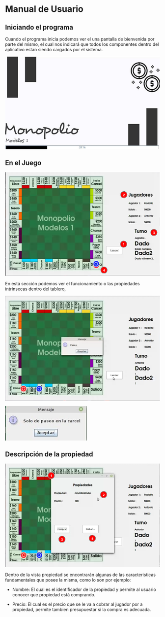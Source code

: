 # Manual de Usuario

## Iniciando el programa

Cuando el programa inicia podemos ver el una pantalla de bienvenida por parte del mismo, el cual nos indicará que todos los componentes dentro del aplicativo estan siendo cargados por el sistema.

![Splash Screen Image](https://raw.githubusercontent.com/Juferoga/modelos-i-final/main/docs/images/splash.jpg)

## En el Juego

![Tablero y partes](https://raw.githubusercontent.com/Juferoga/modelos-i-final/main/docs/images/tablero_1.png)

En está sección podemos ver el funcionamiento o las propiedades intrinsecas dentro del tablero, 

![Tablero y partes](https://raw.githubusercontent.com/Juferoga/modelos-i-final/main/docs/images/tablero_3.png)

![Tablero y partes](https://raw.githubusercontent.com/Juferoga/modelos-i-final/main/docs/images/carcel.jpg)



## Descripción de la propiedad

![Vista propiedad](https://raw.githubusercontent.com/Juferoga/modelos-i-final/main/docs/images/tablero_2.png)

Dentro de la vista propiedad se encontrarán algunas de las caracteristicas fundamentales que posee la misma, como lo son por ejemplo:

- Nombre: El cual es el identificador de la propiedad y permite al usuario conocer que propiedad está comprando.  

- Precio: El cual es el precio que se le va a cobrar al jugador por a propiedad, permite tambien presupuestar si la compra es adecuada.


